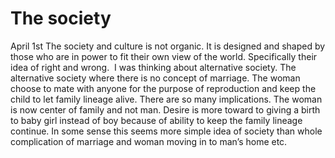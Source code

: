 <h1> The society</h1>
<date> April 1st <date>
The society and culture is not organic. It is designed and shaped by those who are in power to fit their own view of the world. Specifically their idea of right and wrong. 
I was thinking about alternative society.
The alternative society where there is no concept of marriage. The woman choose to mate with anyone for the purpose of reproduction and keep the child to let family lineage alive.
There are so many implications. The woman is now center of family and not man. Desire is more toward to giving a birth to baby girl instead of boy because of ability to keep the family lineage continue. In some sense this seems more simple idea of society than whole complication of marriage and woman moving in to man’s home etc.
